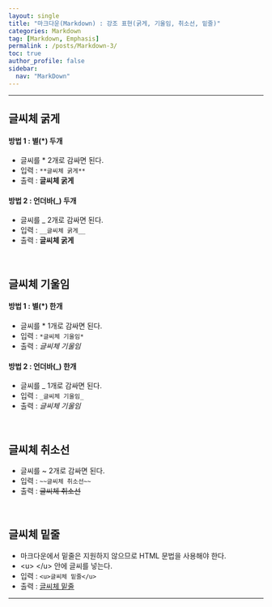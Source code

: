 ```yaml
---
layout: single
title: "마크다운(Markdown) : 강조 표현(굵게, 기울임, 취소선, 밑줄)"
categories: Markdown
tag: [Markdown, Emphasis]
permalink : /posts/Markdown-3/
toc: true
author_profile: false
sidebar:
  nav: "MarkDown"
---
```


<hr>

## 글씨체 굵게

#### 방법 1 : 별(\*) 두개
* 글씨를 \* 2개로 감싸면 된다.
* 입력 : `**글씨체 굵게**`
* 출력 : **글씨체 굵게**

#### 방법 2 : 언더바(\_) 두개
* 글씨를 \_ 2개로 감싸면 된다.
* 입력 : `__글씨체 굵게__`
* 출력 : __글씨체 굵게__

<br>

## 글씨체 기울임

#### 방법 1 : 별(\*) 한개
* 글씨를 \* 1개로 감싸면 된다.
* 입력 : `*글씨체 기울임*`
* 출력 : *글씨체 기울임*

#### 방법 2 : 언더바(\_) 한개
* 글씨를 \_ 1개로 감싸면 된다.
* 입력 : `_글씨체 기울임_`
* 출력 : _글씨체 기울임_

<br>

## 글씨체 취소선

* 글씨를 \~ 2개로 감싸면 된다.
* 입력 : `~~글씨체 취소선~~`
* 출력 : ~~글씨체 취소선~~

<br>

## 글씨체 밑줄
 
* 마크다운에서 밑줄은 지원하지 않으므로 HTML 문법을 사용해야 한다.
* \<u> \</u> 안에 글씨를 넣는다.
* 입력 : `<u>글씨체 밑줄</u>`
* 출력 : <u>글씨체 밑줄</u>

<hr>
